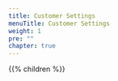 ```yaml
---
title: Customer Settings
menuTitle: Customer Settings
weight: 1
pre: ""
chapter: true
---
```


{{% children %}}
